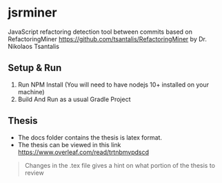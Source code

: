 # jsrminer


JavaScript refactoring detection tool between commits based on RefactoringMiner https://github.com/tsantalis/RefactoringMiner by Dr. Nikolaos Tsantalis


Setup & Run
-----------
1. Run NPM Install (You will need to have nodejs 10+ installed on your machine)
2. Build And Run as a usual Gradle Project


Thesis
--------
- The docs folder contains the thesis is latex format. 
- The thesis can be viewed in this link  https://www.overleaf.com/read/trtnbmvpdscd

> Changes in the .tex file gives a hint on what portion of the thesis to review